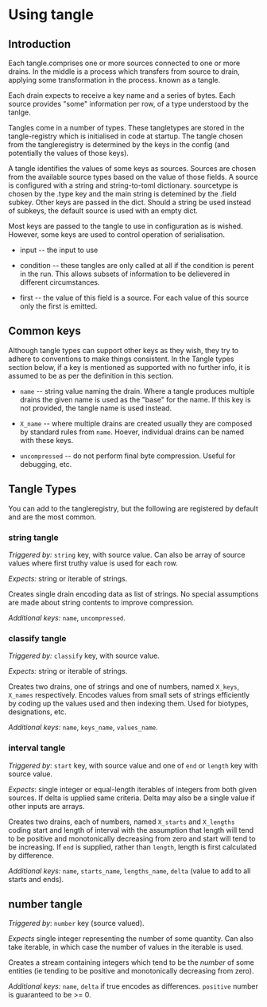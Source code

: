 # Using tangle

## Introduction

Each tangle.comprises one or more sources connected to one or more drains. In the middle is a
process which transfers from source to drain, applying some transformation in the process.
known as a tangle.

Each drain expects to receive a key name and a series of bytes.
Each source provides "some" information per row, of a type understood by the tanlge.

Tangles come in a number of types. These tangletypes are stored in the tangle-registry which
is initialised in code at startup. The tangle chosen from the tangleregistry is determined
by the keys in the config (and potentially the values of those keys).

A tangle identifies the values of some keys as sources. Sources are chosen from the
available source types based on the value of those fields. A source is configured with a string and
string-to-toml dictionary. sourcetype is chosen by the .type key and the main string is detemined by the .field subkey. Other keys are passed in the dict. Should a
string be used instead of subkeys, the default source is used with an empty dict.

Most keys are passed to the tangle to use in configuration as is wished. However, some keys
are used to control operation of serialisation.

* input -- the input to use

* condition -- these tangles are only called at all if the condition is perent in the run. This
allows subsets of information to be delievered in different circumstances.

* first -- the value of this field is a source. For each value of this source only the
first is emitted.

## Common keys

Although tangle types can support other keys as they wish, they try to adhere to conventions to make things consistent. In the Tangle types section below, if a key is mentioned as supported with no further info, it is assumed to be as per the definition in this section.

* `name` -- string value naming the drain. Where a tangle produces multiple drains the given name is used as the "base" for the name. If this key is not provided, the tangle name is used instead.

* `X_name` -- where multiple drains are created usually they are composed by standard rules from `name`. Hoever, individual drains can be named with these keys.

* `uncompressed` -- do not perform final byte compression. Useful for debugging, etc.

## Tangle Types

You can add to the tangleregistry, but the following are registered by default and are the most common.

### string tangle

*Triggered by:* `string` key, with source value. Can also be array of source values where first truthy value is used for each row.

*Expects:* string or iterable of strings.

Creates single drain encoding data as list of strings. No special assumptions are made about string contents to improve compression.

*Additional keys:* `name`, `uncompressed`.

### classify tangle

*Triggered by:* `classify` key, with source value.

*Expects:* string or iterable of strings.

Creates two drains, one of strings and one of numbers, named `X_keys`, `X_names` respectively. Encodes values from small sets of strings efficiently by coding up the values used and then indexing them. Used for biotypes, designations, etc.

*Additional keys:* `name`, `keys_name`, `values_name`.

### interval tangle

*Triggered by*: `start` key, with source value and one of `end` or `length` key with source value.

*Expects*: single integer or equal-length iterables of integers from both given sources. If delta is upplied same criteria. Delta may also be a single value if other inputs are arrays.

Creates two drains, each of numbers, named `X_starts` and `X_lengths` coding start and length of interval with the assumption that length will tend to be positive and monotonically decreasing from zero and start will tend to be increasing. If `end` is supplied, rather than `length`, length is first calculated by difference. 

*Additional keys:* `name`, `starts_name`, `lengths_name`, `delta` (value to add to all starts and ends).

## number tangle

*Triggered by*: `number` key (source valued).

*Expects* single integer representing the number of some quantity. Can also take iterable, in which case the number of values in the iterable is used.

Creates a stream containing integers which tend to be the _number_ of some entities (ie tending to be positive and monotonically decreasing from zero).

*Additional keys:* `name`, `delta` if true encodes as differences. `positive` number is guaranteed to be >= 0.


